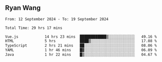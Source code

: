 ## Ryan Wang

<!--START_SECTION:waka-->

```txt
From: 12 September 2024 - To: 19 September 2024

Total Time: 29 hrs 17 mins

Vue.js            14 hrs 23 mins  ████████████▒░░░░░░░░░░░░   49.16 %
HTML              5 hrs           ████▒░░░░░░░░░░░░░░░░░░░░   17.08 %
TypeScript        2 hrs 21 mins   ██░░░░░░░░░░░░░░░░░░░░░░░   08.06 %
YAML              1 hr 46 mins    █▓░░░░░░░░░░░░░░░░░░░░░░░   06.09 %
Java              1 hr 22 mins    █▒░░░░░░░░░░░░░░░░░░░░░░░   04.67 %
```

<!--END_SECTION:waka-->
